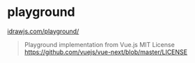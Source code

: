# playground

[idrawjs.com/playground/](https://idrawjs.com/playground/)


> Playground implementation from Vue.js
> MIT License https://github.com/vuejs/vue-next/blob/master/LICENSE

